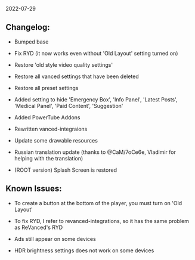 2022-07-29

## Changelog:

- Bumped base

- Fix RYD (it now works even without 'Old Layout' setting turned on)

- Restore 'old style video quality settings'

- Restore all vanced settings that have been deleted

- Restore all preset settings

- Added setting to hide 'Emergency Box', 'Info Panel', 'Latest Posts', 'Medical Panel', 'Paid Content', 'Suggestion'

- Added PowerTube Addons  

- Rewritten vanced-integraions

- Update some drawable resources

- Russian translation update (thanks to @CaM/7oCe6e, Vladimir for helping with the translation)

- (ROOT version) Splash Screen is restored

## Known Issues:

- To create a button at the bottom of the player, you must turn on 'Old Layout'

- To fix RYD, I refer to revanced-integrations, so it has the same problem as ReVanced's RYD

- Ads still appear on some devices

- HDR brightness settings does not work on some devices
